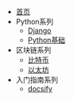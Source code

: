 * [首页](/)
* Python系列
  - [Django](python/django_nav.md)
  - [Python基础](python/basic_nav.md)
* 区块链系列
  - [比特币](blockchain/bitcoin_nav.md)
  - [以太坊](blockchain/etherum_nav.md)
* 入门指南系列
  - [docsify](quickstart/docsify_nav.md)

